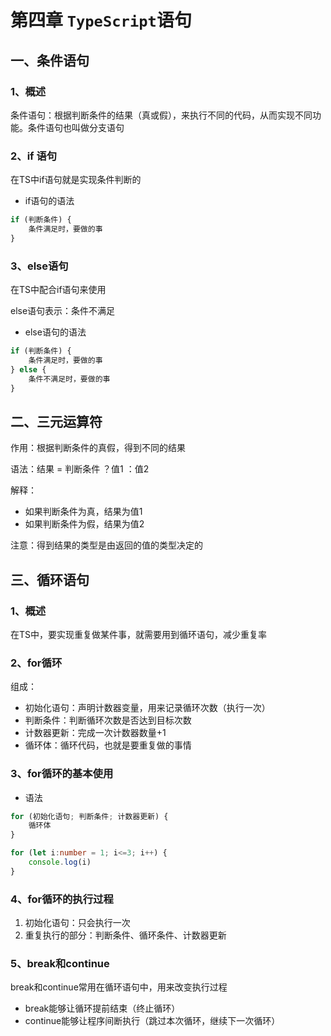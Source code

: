 # 第四章 `TypeScript`语句

## 一、条件语句

### 1、概述

条件语句：根据判断条件的结果（真或假），来执行不同的代码，从而实现不同功能。条件语句也叫做分支语句

### 2、if 语句

在TS中if语句就是实现条件判断的

- if语句的语法

```typescript
if (判断条件) {
	条件满足时，要做的事
}
```

### 3、else语句

在TS中配合if语句来使用

else语句表示：条件不满足

- else语句的语法

```typescript
if (判断条件) {
	条件满足时，要做的事
} else {
    条件不满足时，要做的事
}
```

## 二、三元运算符

作用：根据判断条件的真假，得到不同的结果

语法：结果 = 判断条件 ？值1 ：值2

解释：

- 如果判断条件为真，结果为值1
- 如果判断条件为假，结果为值2

注意：得到结果的类型是由返回的值的类型决定的

## 三、循环语句

### 1、概述

在TS中，要实现重复做某件事，就需要用到循环语句，减少重复率

### 2、for循环

组成：

- 初始化语句：声明计数器变量，用来记录循环次数（执行一次）
- 判断条件：判断循环次数是否达到目标次数
- 计数器更新：完成一次计数器数量+1
- 循环体：循环代码，也就是要重复做的事情

### 3、for循环的基本使用

- 语法

```typescript
for (初始化语句; 判断条件; 计数器更新) {
	循环体
}

for (let i:number = 1; i<=3; i++) {
	console.log(i)
}
```

### 4、for循环的执行过程

1. 初始化语句：只会执行一次
2. 重复执行的部分：判断条件、循环条件、计数器更新

### 5、break和continue

break和continue常用在循环语句中，用来改变执行过程

- break能够让循环提前结束（终止循环）
- continue能够让程序间断执行（跳过本次循环，继续下一次循环）